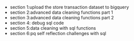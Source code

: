 - section 1:upload the store transaction dataset to bigquery
- section 2:advanced data cleaning functions part 1
- section 3:advanced data cleaning functions part 2
- section 4: debug sql code
- section 5:data cleaning with sql functions
- section 6:pq self reflection challenges with sql
